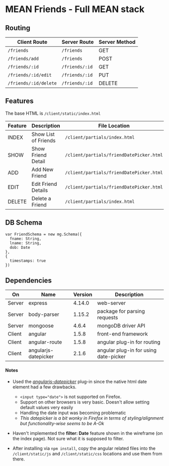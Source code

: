 # MEAN Friends - Full MEAN stack

## Routing

  Client Route         | Server Route | Server Method
  ---------------------|--------------|--------------
  `/friends`           | `/friends`   | GET
  `/friends/add`       |`/friends`    | POST
  `/friends/:id`       |`/friends/:id`| GET
  `/friends/:id/edit`  |`/friends/:id`| PUT
  `/friends/:id/delete`|`/friends/:id`| DELETE

## Features

  The base HTML is `/client/static/index.html`

  Feature | Description          | File Location
  --------|----------------------|--------------
  INDEX   | Show List of Friends | `/client/partials/index.html`
  SHOW    | Show Friend Detail   | `/client/partials/friendDatePicker.html`
  ADD     | Add New Friend       | `/client/partials/friendDatePicker.html`
  EDIT    | Edit Friend Details  | `/client/partials/friendDatePicker.html`
  DELETE  | Delete a Friend      | `/client/partials/index.html`

## DB Schema

  ```
  var FriendSchema = new mg.Schema({
    fname: String,
    lname: String,
    dob: Date
  },
  {
    timestamps: true
  })
  ```

## Dependencies

  On     | Name                 | Version | Description
  -------|----------------------|---------|----------------------------
  Server | express              | 4.14.0  | web-server
  Server | body-parser          | 1.15.2  | package for parsing requests
  Server | mongoose             | 4.6.4   | mongoDB driver API
  Client | angular              | 1.5.8   | front-end framework
  Client | angular-route        | 1.5.8   | angular plug-in for routing
  Client | angularjs-datepicker | 2.1.6   | angular plug-in for using date-picker

#### Notes

  - Used the _[angularjs-datepicker](https://github.com/g00fy-/angular-datepicker)_ plug-in since the native html date element had a few drawbacks.
    - `<input type="date">` is not supported on Firefox.
    - Support on other browsers is very basic. Doesn't allow setting default values very easily
    - Handling the date input was becoming problematic
    - _This datepicker is a bit wonky in Firefox in terms of styling/alignment but functionality-wise seems to be A-Ok_

  - Haven't implemented the __filter: Date__ feature shown in the wireframe (on the index page). Not sure what it is supposed to filter.

  - After installing via `npm install`, copy the angular related files into the `/client/static/js` and `/client/static/css` locations and use them from there.
